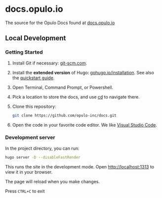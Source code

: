 # docs.opulo.io

The source for the Opulo Docs found at [docs.opulo.io](https://docs.opulo.io)

## Local Development

### Getting Started

1. Install Git if necessary: [git-scm.com](https://git-scm.com/book/en/v2/Getting-Started-Installing-Git).
2. Install the **extended version** of Hugo: [gohugo.io/installation](https://gohugo.io/installation). See also the [quickstart guide](https://gohugo.io/getting-started/quick-start/).
3. Open Terminal, Command Prompt, or Powershell.
4. Pick a location to store the docs, and use [cd](https://linuxhint.com/cd-command-in-terminal/) to navigate there.
5. Clone this repository:

    ```bash
    git clone https://github.com/opulo-inc/docs.git
    ```

6. Open the code in your favorite code editor. We like [Visual Studio Code](https://code.visualstudio.com/).

### Development server

In the project directory, you can run:

```bash
hugo server -D --disableFastRender
```

This runs the site in the development mode.
Open [http://localhost:1313](http://localhost:1313) to view it in your browser.

The page will reload when you make changes.

Press `CTRL+C` to exit
